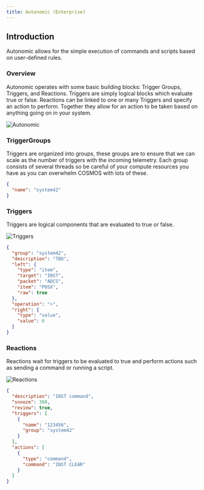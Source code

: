 ```yaml
---
title: Autonomic (Enterprise)
---
```


## Introduction

Autonomic allows for the simple execution of commands and scripts based on user-defined rules.

### Overview

Autonomic operates with some basic building blocks: Trigger Groups, Triggers, and Reactions. Triggers are simply logical blocks which evaluate true or false. Reactions can be linked to one or many Triggers and specify an action to perform. Together they allow for an action to be taken based on anything going on in your system.

![Autonomic](/img/v5/autonomic/autonomic.png)

### TriggerGroups

Triggers are organized into groups, these groups are to ensure that we can scale as the number of triggers with the incoming telemetry. Each group consists of several threads so be careful of your compute resources you have as you can overwhelm COSMOS with lots of these.

```json
{
  "name": "system42"
}
```

### Triggers

Triggers are logical components that are evaluated to true or false.

![Triggers](/img/v5/autonomic/triggers.png)

```json
{
  "group": "system42",
  "description": "TBD",
  "left": {
    "type": "item",
    "target": "INST",
    "packet": "ADCS",
    "item": "POSX",
    "raw": true
  },
  "operation": ">",
  "right": {
    "type": "value",
    "value": 0
  }
}
```

### Reactions

Reactions wait for triggers to be evaluated to true and perform actions such as sending a command or running a script.

![Reactions](/img/v5/autonomic/reactions.png)

```json
{
  "description": "INST command",
  "snooze": 300,
  "review": true,
  "triggers": [
    {
      "name": "123456",
      "group": "system42"
    }
  ],
  "actions": [
    {
      "type": "command",
      "command": "INST CLEAR"
    }
  ]
}
```
